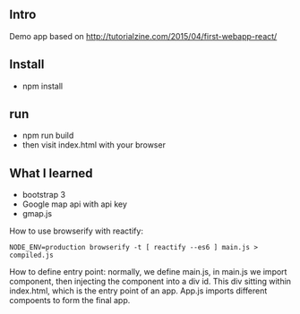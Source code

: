 ## Intro

Demo app based on http://tutorialzine.com/2015/04/first-webapp-react/

## Install

* npm install

## run

* npm run build
* then visit index.html with your browser

## What I learned

* bootstrap 3
* Google map api with api key
* gmap.js


How to use browserify with reactify:
```
NODE_ENV=production browserify -t [ reactify --es6 ] main.js > compiled.js
```

How to define entry point:
normally, we define main.js, in main.js we import component, then injecting the component into a div id.
This div sitting within index.html, which is the entry point of an app. App.js imports different compoents
to form the final app.

